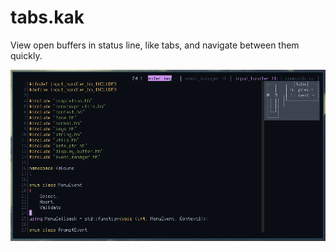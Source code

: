 # tabs.kak

View open buffers in status line, like tabs, and navigate between them quickly.

![tabs.kak screenshot](screenshot.png)

